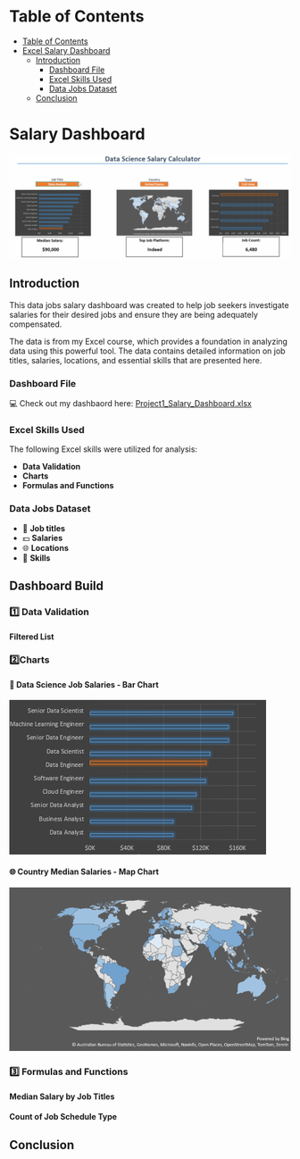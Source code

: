 # Table of Contents
- [Table of Contents](#table-of-contents)
- [Excel Salary Dashboard](#excel-salary-dashboard)
  - [Introduction](#introduction)
    - [Dashboard File](#dashboard-file)
    - [Excel Skills Used](#excel-skills-used)
    - [Data Jobs Dataset](#data-jobs-dataset)
  - [Conclusion](#conclusion)

# Salary Dashboard
![Dashboard_gif](/Project1_Salary_Dashboard/images/Dashboard_gif1.gif)

## Introduction
This data jobs salary dashboard was created to help job seekers investigate salaries for their desired jobs and ensure they are being adequately compensated.

The data is from my Excel course, which provides a foundation in analyzing data using this powerful tool. The data contains detailed information on job titles, salaries, locations, and essential skills that are presented here.

### Dashboard File
:computer: Check out my dashbaord here: [Project1_Salary_Dashboard.xlsx](/Project1_Salary_Dashboard/Project_1_Salary_Dashboard.xlsx)

### Excel Skills Used
The following Excel skills were utilized for analysis:
- **Data Validation**
- **Charts**
- **Formulas and Functions**

### Data Jobs Dataset
- :floppy_disk: **Job titles**
- :dollar: **Salaries**
- :globe_with_meridians: **Locations**
- :book: **Skills**
  
## Dashboard Build

### :one: Data Validation
#### Filtered List
### :two:Charts
#### :book: Data Science Job Salaries - Bar Chart
![Bar_Chart](/Project1_Salary_Dashboard/images/Title%20Bar%20Chart.png)

#### :globe_with_meridians: Country Median Salaries - Map Chart

![Map_Chart](/Project1_Salary_Dashboard/images/Map_gif.gif)

### :three: Formulas and Functions
#### Median Salary by Job Titles
#### Count of Job Schedule Type
## Conclusion
